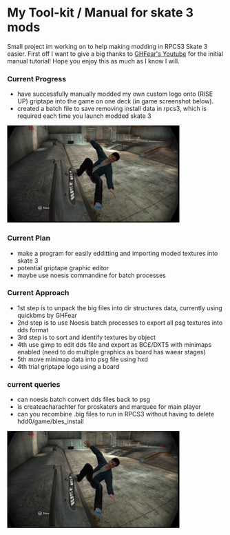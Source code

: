 # My Tool-kit / Manual for skate 3 mods

Small project im working on to help making modding in RPCS3 Skate 3 easier. First off I want to give a big thanks to [GHFear's Youtube](https://www.youtube.com/watch?v=JG-TRIlTzpQ&ab_channel=GHFear) for the initial manual tutorial! Hope you enjoy this as much as I know I will.

### Current Progress
 - have successfully manually modded my own custom logo onto (RISE UP) griptape into the game on one deck (in game screenshot below).
 - created a batch file to save removing install data in rpcs3, which is required each time you launch modded skate 3

<p float="left">
  <img src="Images/screenshot.png" width="400" />
</p>

### Current Plan
 - make a program for easily edditting and importing moded textures into skate 3
 - potential griptape graphic editor
 - maybe use noesis commandine for batch processes

### Current Approach
 - 1st step is to unpack the big files into dir structures data, currently using quickbms by GHFear
 - 2nd step is to use Noesis batch processes to export all psg textures into dds format
 - 3rd step is to sort and identify textures by object
 - 4th use gimp to edit dds file and export as BC£/DXT5 with minimaps enabled (need to do multiple graphics as board has waear stages)
 - 5th move minimap data into psg file using hxd
 - 4th trial griptape logo using a board

### current queries
  - can noesis batch convert dds files back to psg
  - is createacharachter for proskaters and marquee for main player
  - can you recombine .big files to run in RPCS3 without having to delete hdd0/game/bles_install

<p float="left">
  <img src="Images/screenshot.png" width="400" />
</p>
